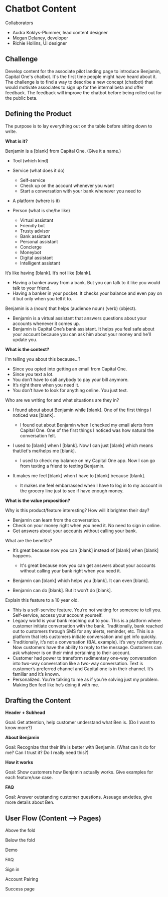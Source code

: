 # Chatbot Content 

Collaborators

* Audra Koklys-Plummer, lead content designer
* Megan Delaney, developer
* Richie Hollins, UI designer

## Challenge

Develop content for the associate pilot landing page to introduce Benjamin, Capital One's chatbot. It's the first time people might have heard about it. The challenge is to find a way to describe a new concept (chatbot) that would motivate associates to sign up for the internal beta and offer feedback. The feedback will improve the chatbot before being rolled out for the public beta.

## Defining the Product

The purpose is to lay everything out on the table before sitting down to write. 

**What is it?**

Benjamin is a [blank] from Capital One. (Give it a name.)

* Tool (which kind)

* Service (what does it do)
  * Self-service
  * Check up on the account whenever you want
  * Start a conversation with your bank whenever you need to

* A platform (where is it)

* Person (what is she/he like)
  * Virtual assistant
  * Friendly bot
  * Trusty advisor
  * Bank assistant
  * Personal assistant
  * Concierge
  * Moneybot
  * Digital assistant
  * Intelligent assistant

It’s like having [blank]. It’s not like [blank].

* Having a banker away from a bank. But you can talk to it like you would talk to your friend.
* Having a banker in your pocket. It checks your balance and even pay on it but only when you tell it to.

Benjamin is a (noun) that helps (audience noun) (verb) (object).

* Benjamin is a virtual assistant that answers questions about your accounts whenever it comes up.
* Benjamin is Capital One’s bank assistant. It helps you feel safe about your account because you can ask him about your money and he’ll update you.

**What is the context?**

I'm telling you about this because...?

* Since you opted into getting an email from Capital One.
* Since you text a lot.
* You don’t have to call anybody to pay your bill anymore.
* It’s right there when you need it.
* You don’t have to look for anything online. You just text. 

Who are we writing for and what situations are they in?

* I found about about Benjamin while [blank]. One of the first things I noticed was [blank].
  * I found out about Benjamin when I checked my email alerts from Capital One. One of the first things I noticed was how natural the conversation felt.

* I used to [blank] when I [blank]. Now I can just [blank] which means that/let's me/helps me [blank].
  * I used to check my balance on my Capital One app. Now I can go from texting a friend to texting Benjamin.

* It makes me feel [blank] when I have to [blank] because [blank].
  * It makes me feel embarrassed when I have to log in to my account in the grocery line just to see if have enough money.


**What is the value proposition?**

Why is this product/feature interesting? How will it brighten their day?

* Benjamin can learn from the conversation.
* Check on your money right when you need it. No need to sign in online.
* Get answers about your accounts without calling your bank.

What are the benefits?

* It’s great because now you can [blank] instead of [blank] when [blank] happens.
  * It's great because now you can get answers about your accounts without calling your bank right when you need it.

* Benjamin can [blank] which helps you [blank]. It can even [blank].
* Benjamin can do [blank]. But it won’t do [blank].

Explain this feature to a 10 year old. 

* This is a self-service feature. You’re not waiting for someone to tell you. Self-service, access your account yourself.
* Legacy world is your bank reaching out to you. This is a platform where customer initiate conversation with the bank. Traditionally, bank reached out to customers through SMS for any alerts, reminder, etc. This is a platform that lets customers initiate conversation and get info quickly.
* Traditionally, it’s not a conversation (BAL example). It’s very rudimentary. Now customers have the ability to reply to the message. Customers can ask whatever is on their mind pertaining to their account.
* Customer had power to transform rudimentary one-way conversation into two-way conversation like a two-way conversation.
Text is customer’s preferred channel and Capital one is in their channel. It’s familiar and it’s known.
* Personalized. You’re talking to me as if you’re solving just my problem. Making Ben feel like he’s doing it with me. 

## Drafting the Content

**Header + Subhead**

Goal: Get attention, help customer understand what Ben is. (Do I want to know more?)

**About Benjamin**

Goal: Recognize that their life is better with Benjamin. (What can it do for me? Can I trust it? Do I really need this?) 

**How it works**

Goal: Show customers how Benjamin actually works. Give examples for each feature/use case.

**FAQ**

Goal: Answer outstanding customer questions. Assuage anxieties, give more details about Ben.

## User Flow (Content --> Pages)

Above the fold

Below the fold

Demo

FAQ

Sign in

Account Pairing

Success page


